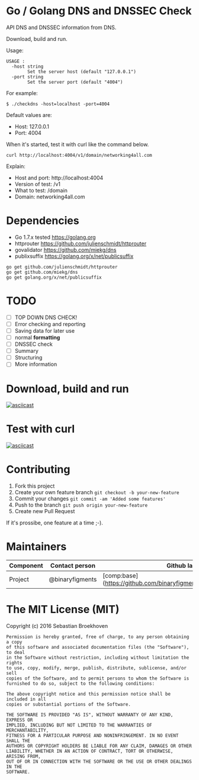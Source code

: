 # Go / Golang DNS and DNSSEC Check

API DNS and DNSSEC information from DNS.

Download, build and run.

Usage:
```
USAGE :
  -host string
    	Set the server host (default "127.0.0.1")
  -port string
    	Set the server port (default "4004")
```

For example:
```
$ ./checkdns -host=localhost -port=4004
```

Default values are:
* Host: 127.0.0.1
* Port: 4004

When it's started, test it with curl like the command below.

```
curl http://localhost:4004/v1/domain/networking4all.com
```

Explain:
* Host and port: http://localhost:4004
* Version of test: /v1
* What to test: /domain
* Domain: networking4all.com

# Dependencies

 * Go 1.7.x tested https://golang.org
 * httprouter https://github.com/julienschmidt/httprouter
 * govalidator https://github.com/miekg/dns
 * publixsuffix https://golang.org/x/net/publicsuffix

```
go get github.com/julienschmidt/httprouter
go get github.com/miekg/dns
go get golang.org/x/net/publicsuffix
```
# TODO

- [ ] TOP DOWN DNS CHECK!
- [ ] Error checking and reporting
- [ ] Saving data for later use
- [ ] normal **formatting**
- [ ] DNSSEC check
- [ ] Summary
- [ ] Structuring
- [ ] More information

# Download, build and run
[![asciicast](https://asciinema.org/a/94021.png)](https://asciinema.org/a/94021)

# Test with curl
[![asciicast](https://asciinema.org/a/94022.png)](https://asciinema.org/a/94022)

# Contributing

1. Fork this project
2. Create your own feature branch `git checkout -b your-new-feature`
3. Commit your changes `git commit -am 'Added some features'`
4. Push to the branch `git push origin your-new-feature`
5. Create new Pull Request

If it's prossibe, one feature at a time ;-).

# Maintainers

| Component | Contact person | Github label | Link |
|-----------|-----------------|--------|---|
| Project | @binaryfigments | [comp:base] (https://github.com/binaryfigments/dnscheck/labels/core) | https://binaryfigments.com |

# The MIT License (MIT)

Copyright (c) 2016 Sebastian Broekhoven
~~~
Permission is hereby granted, free of charge, to any person obtaining a copy
of this software and associated documentation files (the "Software"), to deal
in the Software without restriction, including without limitation the rights
to use, copy, modify, merge, publish, distribute, sublicense, and/or sell
copies of the Software, and to permit persons to whom the Software is
furnished to do so, subject to the following conditions:

The above copyright notice and this permission notice shall be included in all
copies or substantial portions of the Software.

THE SOFTWARE IS PROVIDED "AS IS", WITHOUT WARRANTY OF ANY KIND, EXPRESS OR
IMPLIED, INCLUDING BUT NOT LIMITED TO THE WARRANTIES OF MERCHANTABILITY,
FITNESS FOR A PARTICULAR PURPOSE AND NONINFRINGEMENT. IN NO EVENT SHALL THE
AUTHORS OR COPYRIGHT HOLDERS BE LIABLE FOR ANY CLAIM, DAMAGES OR OTHER
LIABILITY, WHETHER IN AN ACTION OF CONTRACT, TORT OR OTHERWISE, ARISING FROM,
OUT OF OR IN CONNECTION WITH THE SOFTWARE OR THE USE OR OTHER DEALINGS IN THE
SOFTWARE.
~~~